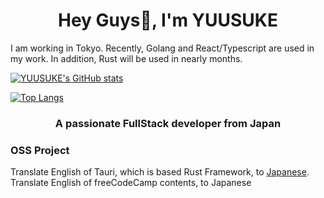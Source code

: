 <h1 align="center">Hey Guys👋, I'm YUUSUKE</h1>

I am working in Tokyo.
Recently, Golang and React/Typescript are used in my work. In addition, Rust will be used in nearly months.

[![YUUSUKE's GitHub stats](https://github-readme-stats.vercel.app/api?username=YUUSUKE18&theme=vue-dark&show_icons=true)](https://github.com/S-guchi/github-readme-stats)

[![Top Langs](https://github-readme-stats.vercel.app/api/top-langs/?username=YUUSUKE18&theme=vue-dark&show_icons=true&layout=compact)](https://github.com/S-guchi/github-readme-stats)

<h3 align="center">A passionate FullStack developer from Japan</h3>

<p align="left">
</p>



<h3>OSS Project</h3>
Translate English of Tauri, which is based Rust Framework, to <a href="https://tauri.crowdin.com/translate/7dfb2c3bcbe2a8ea743b816cc64cfc69/503/en-ja/7?filter=basic&value=0">Japanese</a>.
Translate English of freeCodeCamp contents, to <a href="https://www.freecodecamp.org/japanese/news/author/yuusuke/"></a>Japanese</a>
